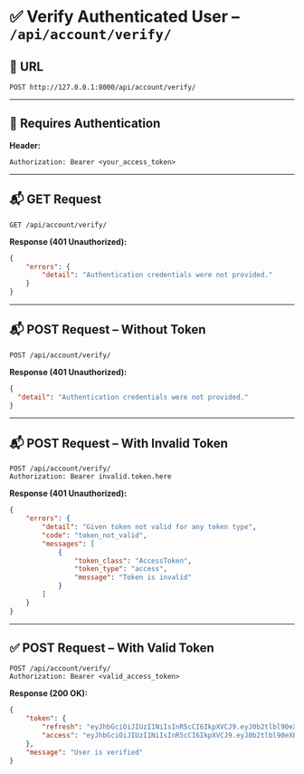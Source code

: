 # ✅ Verify Authenticated User – `/api/account/verify/`

## 📍 URL
`POST http://127.0.0.1:8000/api/account/verify/`

---

## 🔐 Requires Authentication  
**Header:**
```http
Authorization: Bearer <your_access_token>
```

---

## 📬 GET Request

```http
GET /api/account/verify/
```

**Response (401 Unauthorized):**
```json
{
    "errors": {
        "detail": "Authentication credentials were not provided."
    }
}
```

---

## 📬 POST Request – Without Token

```http
POST /api/account/verify/
```

**Response (401 Unauthorized):**
```json
{
  "detail": "Authentication credentials were not provided."
}
```

---

## 📬 POST Request – With Invalid Token

```http
POST /api/account/verify/
Authorization: Bearer invalid.token.here
```

**Response (401 Unauthorized):**
```json
{
    "errors": {
        "detail": "Given token not valid for any token type",
        "code": "token_not_valid",
        "messages": [
            {
                "token_class": "AccessToken",
                "token_type": "access",
                "message": "Token is invalid"
            }
        ]
    }
}
```

---

## ✅ POST Request – With Valid Token

```http
POST /api/account/verify/
Authorization: Bearer <valid_access_token>
```

**Response (200 OK):**
```json
{
    "token": {
        "refresh": "eyJhbGciOiJIUzI1NiIsInR5cCI6IkpXVCJ9.eyJ0b2tlbl90eXBlIjoicmVmcmVzaCIsImV4cCI6MTc0OTg4MDE0MiwiaWF0IjoxNzQ5NzkzNzQyLCJqdGkiOiJhN2QxY2VhNTY4ZjA0MTZkODAzNDBlMDA3N2M2YmM4YiIsInVzZXJfaWQiOjF9.eyIKC7niRpN8pPDlWVDTarzFMIFFngH6s7zgXW6DOiw",
        "access": "eyJhbGciOiJIUzI1NiIsInR5cCI6IkpXVCJ9.eyJ0b2tlbl90eXBlIjoiYWNjZXNzIiwiZXhwIjoxNzQ5Nzk0OTQyLCJpYXQiOjE3NDk3OTM3NDIsImp0aSI6IjhhOWZlZmIzMDY1ZTQ0NWRiNjVhNDkyYWE0YmUyNzQxIiwidXNlcl9pZCI6MX0.tZN77-Ntvw2izaGvvGeO4z6GU4AOv7RiCuqn4sbZIpc"
    },
    "message": "User is verified"
}
```
